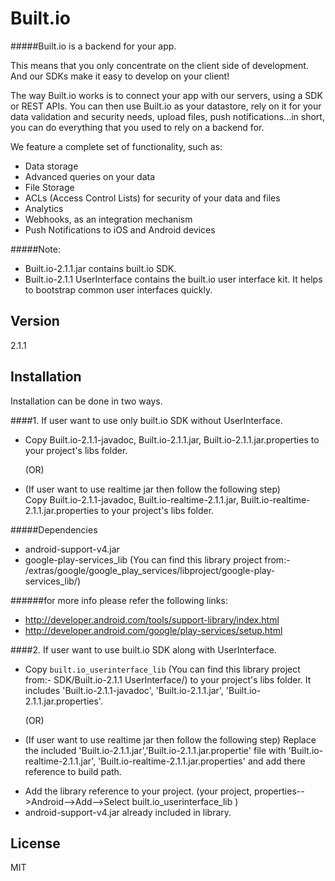Built.io
=========

#####Built.io is a backend for your app.


This means that you only concentrate on the client side of development. And our SDKs make it easy to develop on your client!

The way Built.io works is to connect your app with our servers, using a SDK or REST APIs. You can then use Built.io as your datastore, rely on it for your data validation and security needs, upload files, push notifications...in short, you can do everything that you used to rely on a backend for.

We feature a complete set of functionality, such as:

- Data storage
- Advanced queries on your data
- File Storage
- ACLs (Access Control Lists) for security of your data and files
- Analytics
- Webhooks, as an integration mechanism
- Push Notifications to iOS and Android devices  

#####Note:
- Built.io-2.1.1.jar contains built.io SDK. 
- Built.io-2.1.1 UserInterface contains the built.io user interface kit. It helps to bootstrap common user interfaces quickly.

Version
----

2.1.1


Installation
--------------

Installation can be done in two ways.

####1. If user want to use only built.io SDK without UserInterface.

- Copy Built.io-2.1.1-javadoc, Built.io-2.1.1.jar, Built.io-2.1.1.jar.properties to your project's libs folder.
		  
   (OR)
						
- (If user want to use realtime jar then follow the following step)						
  Copy Built.io-2.1.1-javadoc, Built.io-realtime-2.1.1.jar, Built.io-realtime-2.1.1.jar.properties to your project's libs folder.

#####Dependencies
* android-support-v4.jar
* google-play-services_lib (You can find this library project from:- <android-sdk>/extras/google/google_play_services/libproject/google-play-services_lib/)

######for more info please refer the following links:

* http://developer.android.com/tools/support-library/index.html
* http://developer.android.com/google/play-services/setup.html

####2. If user want to use built.io SDK along with UserInterface.

- Copy <code>built.io_userinterface_lib</code> (You can find this library project from:- SDK/Built.io-2.1.1 UserInterface/) to your project's libs folder. It includes 'Built.io-2.1.1-javadoc', 'Built.io-2.1.1.jar', 'Built.io-2.1.1.jar.properties'.

   (OR)

- (If user want to use realtime jar then follow the following step)
Replace the included 'Built.io-2.1.1.jar','Built.io-2.1.1.jar.propertie' file with 'Built.io-realtime-2.1.1.jar', 'Built.io-realtime-2.1.1.jar.properties' and add there reference to build path.

* Add the library reference to your project. (your project, properties-->Android-->Add-->Select built.io_userinterface_lib )
* android-support-v4.jar already included in library.


License
----

MIT
  
    